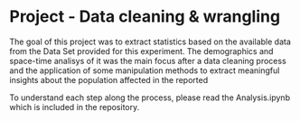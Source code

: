 # Project - Data cleaning & wrangling

The goal of this project was to extract statistics based on the available data from the Data Set provided for this experiment. The demographics and space-time analisys of it was the main focus after a data cleaning process and the application of some manipulation methods to extract meaningful insights about the population affected in the reported 


To understand each step along the process, please read the Analysis.ipynb which is included in the repository.

